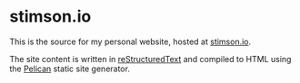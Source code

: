 # stimson.io

This is the source for my personal website, hosted at [stimson.io](https://stimson.io).

The site content is written in [reStructuredText](https://docutils.sourceforge.io/docs/user/rst/quickstart.html)
and compiled to HTML using the [Pelican](https://docs.getpelican.com/en/stable/) static site generator.
